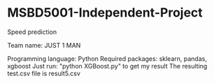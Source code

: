 # MSBD5001-Independent-Project
Speed prediction

Team name: JUST 1 MAN

Programming language: Python
Required packages: sklearn, pandas, xgboost
Just run: "python XGBoost.py" to get my result
The resulting test.csv file is result5.csv
